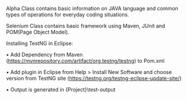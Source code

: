 Alpha Class contains basic information on JAVA language and common types of operations for everyday coding situations.

Selenium Class contains basic framework using Maven, JUnit and POM(Page Object Model).

Installing TestNG in Eclipse:

• Add Dependency from Maven (https://mvnrepository.com/artifact/org.testng/testng) to Pom.xml

• Add plugin in Eclipse from Help > Install New Software and choose version from TestNG site (https://testng.org/testng-eclipse-update-site/)

• Output is generated in {Project}\test-output
